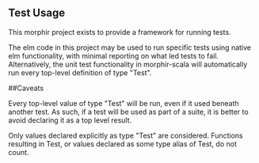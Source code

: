## Test Usage

This morphir project exists to provide a framework for running tests.

The elm code in this project may be used to run specific tests using native elm functionality, with minimal reporting on what led tests to fail. Alternatively, the unit test functionality in morphir-scala will automatically run every top-level definition of type "Test".

##Caveats

Every top-level value of type "Test" will be run, even if it used beneath another test. As such, if a test will be used as part of a suite, it is better to avoid declaring it as a top level result. 

Only values declared explicitly as type "Test" are considered. Functions resulting in Test, or values declared as some type alias of Test, do not count.